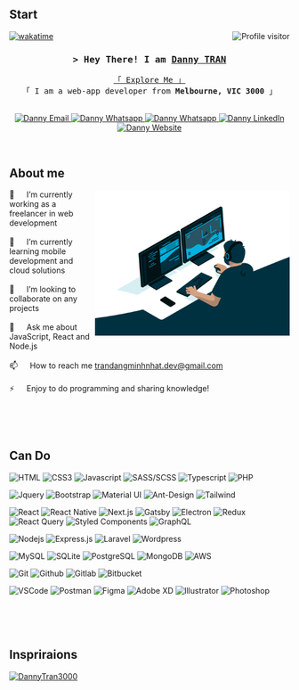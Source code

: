 <!-- Intro  -->
 ## Start
  <a href="https://komarev.com/ghpvc/?username=DannyTran3000">
    <img align="right" src="https://komarev.com/ghpvc/?username=DannyTran3000&label=Visitors&color=0e75b6&style=flat" alt="Profile visitor" />
  </a>

[![wakatime](https://wakatime.com/badge/user/018b1dc0-cf3f-4bc6-aced-0a57de810ec8.svg)](https://wakatime.com/@018b1dc0-cf3f-4bc6-aced-0a57de810ec8)

<h3 align="center">
  <samp>
    &gt; Hey There! I am
    <b>
      <a target="_blank" href="https://dmntran.vercel.app/">Danny TRAN</a>
    </b>
  </samp>
</h3>


<p align="center"> 
  <samp>
    <a href="https://dmntran.vercel.app/">「 Explore Me 」</a>
    <br />
    「 I am a web-app developer from <b>Melbourne, VIC 3000</b> 」
    <br />
    <br />
  </samp>
</p>

<p align="center">
  <a href="mailto:trandangminhnhat.dev@gmail.com">
    <img src="https://img.shields.io/badge/gmail-C5221F?style=for-the-badge&logo=gmail&logoColor=FFFFFF" alt="Danny Email" />
  </a>
  <a href="https://join.skype.com/invite/xgfiVGfERRO2" target="_blank">
    <img src="https://img.shields.io/badge/skype-00AFF0?style=for-the-badge&logo=skype&logoColor=FFFFFF" alt="Danny Whatsapp" />
  </a>
  <a href="https://wa.me/qr/AXL7MQCYGH3KP1" target="_blank">
    <img src="https://img.shields.io/badge/whatsapp-05A010?style=for-the-badge&logo=whatsapp&logoColor=FFFFFF" alt="Danny Whatsapp" />
  </a>
  <a href="https://dmntran.vercel.app/" target="_blank">
    <img src="https://img.shields.io/badge/linkedin-0A66C2?style=for-the-badge&labelColor=FFFFFF&logo=linkedin&logoColor=0A66C2" alt="Danny LinkedIn" />
  </a>
  <a href="https://dmntran.vercel.app/" target="_blank">
    <img src="https://img.shields.io/badge/website-F76236?style=for-the-badge&labelColor=FFFFFF&logo=google-chrome&logoColor=F76236" alt="Danny Website" />
  </a>
</p>
<br />

<!-- About Section -->
 ## About me
 
<p>
  <img align="right" width="350" src="/assets/about-me.gif" alt="Coding gif" />

  🔭 &emsp; I’m currently working as a freelancer in web development
  <br/><br/>
  🌱 &emsp; I’m currently learning mobile development and cloud solutions
  <br/><br/>
  👯 &emsp; I’m looking to collaborate on any projects
  <br/><br/>
  💬 &emsp; Ask me about JavaScript, React and Node.js
  <br/><br/>
  📫 &emsp; How to reach me <a href="mailto:trandangminhnhat.dev@gmail.com">trandangminhnhat.dev@gmail.com<a/>
  <br/><br/>
  ⚡ &emsp; Enjoy to do programming and sharing knowledge!
</p>

<br/>
<br/>
<br/>

## Can Do

![HTML](https://img.shields.io/badge/html5-E34F26?style=for-the-badge&labelColor=FFFFFF&logo=html5&logoColor=E34F26)
![CSS3](https://img.shields.io/badge/css3-1572B6?style=for-the-badge&labelColor=FFFFFF&logo=css3&logoColor=1572B6)
![Javascript](https://img.shields.io/badge/javascript-F7DF1E?style=for-the-badge&labelColor=333333&logo=javascript&logoColor=F7DF1E)
![SASS/SCSS](https://img.shields.io/badge/sass_|_scss-CC6699?style=for-the-badge&labelColor=FFFFFF&logo=sass&logoColor=CC6699)
![Typescript](https://img.shields.io/badge/typescript-3178C6?style=for-the-badge&labelColor=FFFFFF&logo=typescript&logoColor=3178C6)
![PHP](https://img.shields.io/badge/php-777BB4?style=for-the-badge&labelColor=FFFFFF&logo=php&logoColor=777BB4)

![Jquery](https://img.shields.io/badge/jquery-0769AD?style=for-the-badge&logo=jquery&logoColor=FFFFFF)
![Bootstrap](https://img.shields.io/badge/bootstrap-7952B3?style=for-the-badge&labelColor=FFFFFF&logo=bootstrap&logoColor=7952B3)
![Material UI](https://img.shields.io/badge/material_ui-007FFF?style=for-the-badge&logo=mui&logoColor=FFFFFF)
![Ant-Design](https://img.shields.io/badge/ant_design-0170FE?style=for-the-badge&logo=antdesign&logoColor=FFFFFF)
![Tailwind](https://img.shields.io/badge/tailwind_css-06B6D4?style=for-the-badge&logo=tailwindcss&logoColor=FFFFFF)

![React](https://img.shields.io/badge/react-61DAFB?style=for-the-badge&labelColor=333333&logo=react&logoColor=61DAFB)
![React Native](https://img.shields.io/badge/react_native-333333?style=for-the-badge&logo=react&logoColor=61DAFB)
![Next.js](https://img.shields.io/badge/next.js-000000?style=for-the-badge&labelColor=FFFFFF&logo=nextdotjs&logoColor=000000)
![Gatsby](https://img.shields.io/badge/gatsby-663399?style=for-the-badge&labelColor=FFFFFF&logo=gatsby&logoColor=663399)
![Electron](https://img.shields.io/badge/electron-47848F?style=for-the-badge&logo=electron&logoColor=FFFFFF)
![Redux](https://img.shields.io/badge/redux-764ABC?style=for-the-badge&logo=redux&logoColor=FFFFFF)
![React Query](https://img.shields.io/badge/react_query-FF4154?style=for-the-badge&logo=react%20query&logoColor=FFFFFF)
![Styled Components](https://img.shields.io/badge/styled_components-DB7093?style=for-the-badge&logo=styled-components&logoColor=FFFFFF)
![GraphQL](https://img.shields.io/badge/graphql-E10098?style=for-the-badge&logo=graphql&logoColor=FFFFFF)

![Nodejs](https://img.shields.io/badge/nodejs-339933?style=for-the-badge&logo=node.js&logoColor=FFFFFF)
![Express.js](https://img.shields.io/badge/express.js-000000?style=for-the-badge&logo=express&logoColor=FFFFFF)
![Laravel](https://img.shields.io/badge/laravel-FF2D20?style=for-the-badge&logo=laravel&logoColor=FFFFFF)
![Wordpress](https://img.shields.io/badge/wordpress-21759B?style=for-the-badge&logo=wordpress&logoColor=FFFFFF)

![MySQL](https://img.shields.io/badge/mysql-4479A1?style=for-the-badge&logo=mysql&logoColor=FFFFFF)
![SQLite](https://img.shields.io/badge/sqlite-003B57?style=for-the-badge&logo=sqlite&logoColor=FFFFFF)
![PostgreSQL](https://img.shields.io/badge/postgresql-4169E1?style=for-the-badge&logo=postgresql&logoColor=FFFFFF)
![MongoDB](https://img.shields.io/badge/mongodb-47A248?style=for-the-badge&logo=mongodb&logoColor=FFFFFF)
![AWS](https://img.shields.io/badge/aws-232FBE?style=for-the-badge&logo=amazon%20aws&logoColor=FFFFFF)

![Git](https://img.shields.io/badge/git-F05032?style=for-the-badge&labelColor=FFFFFF&logo=git&logoColor=F05032)
![Github](https://img.shields.io/badge/github-181717?style=for-the-badge&labelColor=FFFFFF&logo=github&logoColor=181717)
![Gitlab](https://img.shields.io/badge/gitlab-FC6D26?style=for-the-badge&logo=gitlab&logoColor=FFFFFF)
![Bitbucket](https://img.shields.io/badge/bitbucket-0052CC?style=for-the-badge&logo=bitbucket&logoColor=FFFFFF)

![VSCode](https://img.shields.io/badge/visual_studio-007ACC?style=for-the-badge&logo=visual%20studio&logoColor=FFFFFF)
![Postman](https://img.shields.io/badge/postman-FF6C37?style=for-the-badge&labelColor=FFFFFF&logo=postman&logoColor=FF6C37)
![Figma](https://img.shields.io/badge/figma-F24E1E?style=for-the-badge&logo=figma&logoColor=FFFFFF)
![Adobe XD](https://img.shields.io/badge/adobe_xd-FF61F6?style=for-the-badge&labelColor=FFFFFF&logo=adobexd&logoColor=FF61F6)
![Illustrator](https://img.shields.io/badge/illustrator-FF9A00?style=for-the-badge&labelColor=FFFFFF&logo=adobeillustrator&logoColor=FF9A00)
![Photoshop](https://img.shields.io/badge/photoshop-31A8FF?style=for-the-badge&labelColor=FFFFFF&logo=adobephotoshop&logoColor=31A8FF)

<br/>
<br/>
<br/>

## Inspriraions

[![DannyTran3000](https://github-readme-stats.vercel.app/api/pin/?username=DannyTran3000&repo=DannyTran3000&theme=radical)](https://github.com/DannyTran3000/DannyTran3000)
